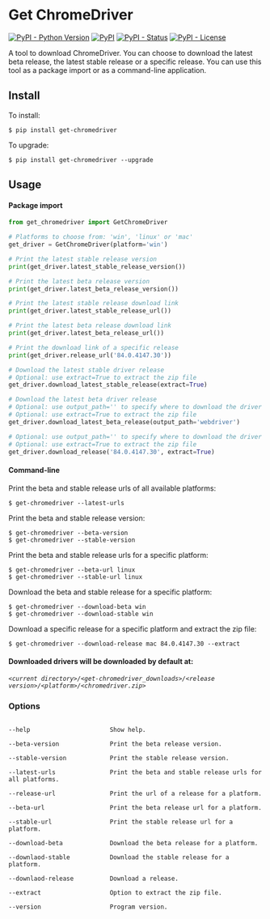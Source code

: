 Get ChromeDriver
=================
[![PyPI - Python Version](https://img.shields.io/pypi/pyversions/get-chromedriver?color=blue)](https://pypi.python.org/pypi/get-chromedriver)
[![PyPI](https://img.shields.io/pypi/v/get-chromedriver?color=blue)](https://pypi.python.org/pypi/get-chromedriver)
[![PyPI - Status](https://img.shields.io/pypi/status/get-chromedriver)](https://pypi.python.org/pypi/get-chromedriver)
[![PyPI - License](https://img.shields.io/pypi/l/get-chromedriver)](https://pypi.python.org/pypi/get-chromedriver)

A tool to download ChromeDriver. You can choose to download the latest beta release, the latest stable release 
or a specific release. You can use this tool as a package import or as a command-line application.

## Install
To install:
```console
$ pip install get-chromedriver
```

To upgrade:
```console
$ pip install get-chromedriver --upgrade
```

## Usage

#### Package import


```Python
from get_chromedriver import GetChromeDriver

# Platforms to choose from: 'win', 'linux' or 'mac'
get_driver = GetChromeDriver(platform='win')

# Print the latest stable release version
print(get_driver.latest_stable_release_version())

# Print the latest beta release version
print(get_driver.latest_beta_release_version())

# Print the latest stable release download link
print(get_driver.latest_stable_release_url())

# Print the latest beta release download link 
print(get_driver.latest_beta_release_url())

# Print the download link of a specific release
print(get_driver.release_url('84.0.4147.30'))

# Download the latest stable driver release
# Optional: use extract=True to extract the zip file
get_driver.download_latest_stable_release(extract=True)

# Download the latest beta driver release
# Optional: use output_path='' to specify where to download the driver
# Optional: use extract=True to extract the zip file
get_driver.download_latest_beta_release(output_path='webdriver')

# Optional: use output_path='' to specify where to download the driver
# Optional: use extract=True to extract the zip file
get_driver.download_release('84.0.4147.30', extract=True)
```

#### Command-line
Print the beta and stable release urls of all available platforms:
```console
$ get-chromedriver --latest-urls
```

Print the beta and stable release version:
```console
$ get-chromedriver --beta-version
$ get-chromedriver --stable-version
```

Print the beta and stable release urls for a specific platform:
```console
$ get-chromedriver --beta-url linux
$ get-chromedriver --stable-url linux
```

Download the beta and stable release for a specific platform:
```console
$ get-chromedriver --download-beta win
$ get-chromedriver --download-stable win
```

Download a specific release for a specific platform and extract the zip file:
```console
$ get-chromedriver --download-release mac 84.0.4147.30 --extract
```

#### Downloaded drivers will be downloaded by default at:

*`<current directory>/<get-chromedriver_downloads>/<release version>/<platform>/<chromedriver.zip>`*

### Options

```

--help                      Show help.

--beta-version              Print the beta release version.

--stable-version            Print the stable release version.

--latest-urls               Print the beta and stable release urls for all platforms.

--release-url               Print the url of a release for a platform.

--beta-url                  Print the beta release url for a platform.

--stable-url                Print the stable release url for a platform.

--download-beta             Download the beta release for a platform.

--downlaod-stable           Download the stable release for a platform.

--downlaod-release          Download a release.

--extract                   Option to extract the zip file.

--version                   Program version.
```